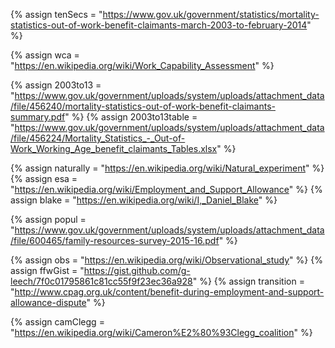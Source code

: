 {%	assign tenSecs = "https://www.gov.uk/government/statistics/mortality-statistics-out-of-work-benefit-claimants-march-2003-to-february-2014"		%}

{%	assign wca = "https://en.wikipedia.org/wiki/Work_Capability_Assessment"		%}

{%	assign 2003to13 = "https://www.gov.uk/government/uploads/system/uploads/attachment_data/file/456240/mortality-statistics-out-of-work-benefit-claimants-summary.pdf" 	%}
{%	assign 2003to13table = "https://www.gov.uk/government/uploads/system/uploads/attachment_data/file/456224/Mortality_Statistics_-_Out-of-Work_Working_Age_benefit_claimants_Tables.xlsx"		%}

{%	assign naturally = "https://en.wikipedia.org/wiki/Natural_experiment"		%}
{%	assign esa = "https://en.wikipedia.org/wiki/Employment_and_Support_Allowance"		%}
{%	assign blake = "https://en.wikipedia.org/wiki/I,_Daniel_Blake"				%}

{%	assign popul = "https://www.gov.uk/government/uploads/system/uploads/attachment_data/file/600465/family-resources-survey-2015-16.pdf"	%}

{% 	assign obs = "https://en.wikipedia.org/wiki/Observational_study"		%}
{%	assign ffwGist = "https://gist.github.com/g-leech/7f0c01795861c81cc55f9f23ec36a928"		%}
{%	assign transition = "http://www.cpag.org.uk/content/benefit-during-employment-and-support-allowance-dispute"		%}

{%	assign camClegg = "https://en.wikipedia.org/wiki/Cameron%E2%80%93Clegg_coalition"		%}